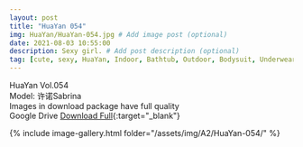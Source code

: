```yaml
---
layout: post
title: "HuaYan 054"
img: HuaYan/HuaYan-054.jpg # Add image post (optional)
date: 2021-08-03 10:55:00
description: Sexy girl. # Add post description (optional)
tag: [cute, sexy, HuaYan, Indoor, Bathtub, Outdoor, Bodysuit, Underwear, Cosplay, Big Tits, Tattoo]
---
```

HuaYan Vol.054  
Model: 许诺Sabrina  
Images in download package have full quality                    
Google Drive [Download Full](http://gestyy.com/eoFNDg){:target="_blank"}

{% include image-gallery.html folder="/assets/img/A2/HuaYan-054/" %}
